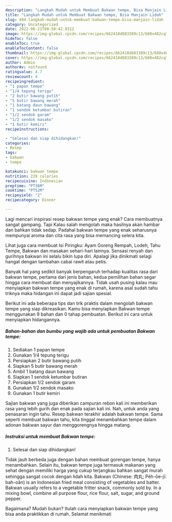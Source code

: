 ```yaml
---
description: "Langkah Mudah untuk Membuat Bakwan tempe, Bisa Manjain Lidah"
title: "Langkah Mudah untuk Membuat Bakwan tempe, Bisa Manjain Lidah"
slug: 484-langkah-mudah-untuk-membuat-bakwan-tempe-bisa-manjain-lidah
category: Uncategorized
date: 2022-06-21T00:50:42.031Z
image: https://img-global.cpcdn.com/recipes/662418d883389c13/680x482cq70/bakwan-tempe-foto-resep-utama.jpg
hideToc: false
enableToc: true
enableTocContent: false
thumbnail: https://img-global.cpcdn.com/recipes/662418d883389c13/680x482cq70/bakwan-tempe-foto-resep-utama.jpg
cover: https://img-global.cpcdn.com/recipes/662418d883389c13/680x482cq70/bakwan-tempe-foto-resep-utama.jpg
author: Admin
authorAv: notfound
ratingvalue: 4.7
reviewcount: 4
recipeingredient:
- "1 papan tempe"
- "1/4 tepung terigu"
- "2 butir bawang putih"
- "5 butir bawang merah"
- "1 batang daun bawang"
- "1 sendok ketumbar butiran"
- "1/2 sendok garam"
- "1/2 sendok masako"
- "1 butir kemiri"
recipeinstructions:

- "Selesai dan siap dihidangkan!"
categories:
- Resep
tags:
- bakwan
- tempe

katakunci: bakwan tempe 
nutrition: 229 calories
recipecuisine: Indonesian
preptime: "PT36M"
cooktime: "PT52M"
recipeyield: "2"
recipecategory: Dinner

---
```



Lagi mencari inspirasi resep bakwan tempe yang enak? Cara membuatnya sangat gampang. Tapi Kalau salah mengolah maka hasilnya akan hambar dan bahkan tidak sedap. Padahal bakwan tempe yang enak seharusnya mempunyai aroma dan cita rasa yang bisa memancing selera kita.


Lihat juga cara membuat Isi Piringku: Ayam Goreng Rempah, Lodeh, Tahu Tempe, Bakwan dan masakan sehari-hari lainnya. Sensasi renyah dan gurihnya bakwan ini selalu bikin lupa diri. Apalagi jika dinikmati selagi hangat dengan tambahan cabai rawit atau petis.

Banyak hal yang sedikit banyak berpengaruh terhadap kualitas rasa dari bakwan tempe, pertama dari jenis bahan, kedua pemilihan bahan segar hingga cara membuat dan menyajikannya. Tidak usah pusing kalau mau menyiapkan bakwan tempe yang enak di rumah, karena asal sudah tahu triknya maka hidangan ini dapat jadi sajian spesial.


Berikut ini ada beberapa tips dan trik praktis dalam mengolah bakwan tempe yang siap dikreasikan. Kamu bisa menyiapkan Bakwan tempe menggunakan 9 bahan dan 0 tahap pembuatan. Berikut ini cara untuk menyiapkan hidangannya.

<!--inarticleads1-->

##### Bahan-bahan dan bumbu yang wajib ada untuk pembuatan Bakwan tempe:

1. Sediakan 1 papan tempe
1. Gunakan 1/4 tepung terigu
1. Persiapkan 2 butir bawang putih
1. Siapkan 5 butir bawang merah
1. Ambil 1 batang daun bawang
1. Siapkan 1 sendok ketumbar butiran
1. Persiapkan 1/2 sendok garam
1. Gunakan 1/2 sendok masako
1. Gunakan 1 butir kemiri


Sajian bakwan yang juga diberikan campuran rebon kali ini memberikan rasa yang lebih gurih dan enak pada sajian kali ini. Nah, untuk anda yang penasaran ingin tahu. Resep bakwan terakhir adalah bakwan tempe. Sama seperti membuat bakwan tahu, kita tinggal menambahkan tempe dalam adonan bakwan sayur dan menggorengnya hingga matang. 

<!--inarticleads2-->

##### Instruksi untuk membuat Bakwan tempe:


1. Selesai dan siap dihidangkan!

Tidak jauh berbeda juga dengan bahan membuat gorengan tempe, hanya menambahkan. Selain itu, bakwan tempe juga termasuk makanan yang sehat dengan memiliki harga yang cukup terjangkau bahkan sangat murah sehingga sangat cocok dengan lidah kita. Bakwan (Chinese: 肉丸; Pe̍h-ōe-jī: bah-oân) is an Indonesian fried meal consisting of vegetables and batter. Bakwan usually refers to a vegetable fritter snack, commonly sold by. In a mixing bowl, combine all purpose flour, rice flour, salt, sugar, and ground pepper. 

Bagaimana? Mudah bukan? Itulah cara menyiapkan bakwan tempe yang bisa anda praktikkan di rumah. Selamat menikmati
